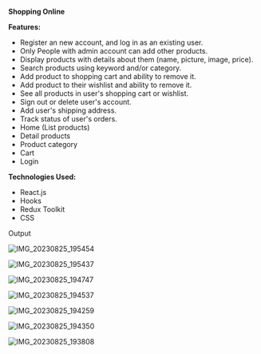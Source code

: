 <strong>Shopping Online </strong>

<strong>Features:</strong>

<ul>
  
<li>Register an new account, and log in as an existing user.</li>

<li>Only People with admin account can add other products.</li>

<li>Display products with details about them (name, picture, image, price).</li>

<li>Search products using keyword and/or category.</li>

<li>Add product to shopping cart and ability to remove it.</li>

<li>Add product to their wishlist and ability to remove it.</li>

<li>See all products in user's shopping cart or wishlist.</li>

<li>Sign out or delete user's account.</li>

<li>Add user's shipping address.</li>

<li>Track status of user's orders.</li>

<li>Home (List products)</li>

<li>Detail products</li>

<li>Product category</li>

<li>Cart</li>

<li>Login</li>

</ul>

<strong>Technologies Used:</strong>

<ul>
  
<li>React.js</li>

<li>Hooks</li>

<li>Redux Toolkit</li>

<li>CSS</li>

</ul>

Output


![IMG_20230825_195454](https://github.com/Maclynmac/Ecommerce-project2/assets/118000127/f939f69f-ccca-4bf8-ab0f-0808745a2976)

![IMG_20230825_195437](https://github.com/Maclynmac/Ecommerce-project2/assets/118000127/70e827d8-f5aa-4b61-9650-91e0f64175cd)

![IMG_20230825_194747](https://github.com/Maclynmac/Ecommerce-project2/assets/118000127/d9575811-3c8c-4acb-a350-f7a46467aa7d)

![IMG_20230825_194537](https://github.com/Maclynmac/Ecommerce-project2/assets/118000127/66fe479f-aadc-4470-a2c9-792e3b1157b7)

![IMG_20230825_194259](https://github.com/Maclynmac/Ecommerce-project2/assets/118000127/e053f644-c70c-4d13-9711-b5a98724b699)

![IMG_20230825_194350](https://github.com/Maclynmac/Ecommerce-project2/assets/118000127/02882c8a-7f9e-4050-a6f7-976c77642d48)

![IMG_20230825_193808](https://github.com/Maclynmac/Ecommerce-project2/assets/118000127/067d1e3c-dec0-4502-a2da-48f0530774ad)









